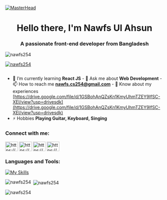 [![MasterHead](https://i.ibb.co/68jHBFq/Nawfs-Ul-Ahsun-1.gif)](https://www.github.com/nawfs254)
<h1 align="center">Hello there, I'm Nawfs Ul Ahsun</h1>
<h3 align="center">A passionate front-end developer from Bangladesh</h3>

<p align="left">
  <img
    src="https://komarev.com/ghpvc/?username=nawfs254&label=Profile%20views&color=0e75b6&style=flat"
    alt="nawfs254"
  />
</p>

<p align="left">
  <a href="https://github.com/ryo-ma/github-profile-trophy"
    ><img
      src="https://github-profile-trophy.vercel.app/?username=nawfs254"
      alt="nawfs254"
  /></a>
</p>

<p align="left">
  <a href="https://twitter.com/" target="blank"
    ><img
      src="https://img.shields.io/twitter/follow/?logo=twitter&style=for-the-badge"
      alt=""
  /></a>
</p>

- 🌱 I’m currently learning **React JS** - 💬 Ask me about **Web Development** -
📫 How to reach me **nawfs.cs254@gmail.com** - 📄 Know about my experiences
[https://drive.google.com/file/d/1GSBohAnQZsKn1KmyUhmTZEY9IfSC-XEI/view?usp=drivesdk](https://drive.google.com/file/d/1GSBohAnQZsKn1KmyUhmTZEY9IfSC-XEI/view?usp=drivesdk)
- ⚡ Hobbies **Playing Guitar, Keyboard, Singing**

<h3 align="left">Connect with me:</h3>
<p align="left">
  <a
    href="https://linkedin.com/in/https://www.linkidin.com/in/nawfs-ul-ahsun"
    target="blank"
    ><img
      align="center"
      src="https://cdn.worldvectorlogo.com/logos/linkedin-icon-3.svg"
      alt="https://www.linkidin.com/in/nawfs-ul-ahsun"
      height="30"
      width="40"
  /></a>
  <a href="https://fb.com/https://www.facebook.com/nawfs-arnob" target="blank"
    ><img
      align="center"
      src="https://cdn.worldvectorlogo.com/logos/facebook-3-2.svg"
      alt="https://www.facebook.com/nawfs-arnob"
      height="30"
      width="40"
  /></a>
  <a
    href="https://instagram.com/https://www.instagram.com/nawfs.arnob"
    target="blank"
    ><img
      align="center"
      src="https://cdn.worldvectorlogo.com/logos/instagram-2016-5.svg"
      alt="https://www.instagram.com/nawfs.arnob"
      height="30"
      width="40"
  /></a>
  <a
    href="https://www.youtube.com/c/https://www.youtube.com/@nawfs-arnob"
    target="blank"
    ><img
      align="center"
      src="https://cdn.worldvectorlogo.com/logos/youtube-icon-5.svg"
      alt="https://www.youtube.com/@nawfs-arnob"
      height="30"
      width="40"
  /></a>
</p>

<h3 align="left">Languages and Tools:</h3>

[![My Skills](https://skillicons.dev/icons?i=js,html,css,wasm,tailwind,react,bootstrap,wordpress,vscode,c,cpp,py,github,github,figma,ps,ai,pr,xd,linux,windows)](https://skillicons.dev)

<p>
  <img
    align="left"
    src="https://github-readme-stats.vercel.app/api/top-langs?username=nawfs254&show_icons=true&locale=en&layout=compact&theme=transparent"
    alt="nawfs254"
  />
</p>

<p>
  &nbsp;<img
    align="center"
    src="https://github-readme-stats.vercel.app/api?username=nawfs254&show_icons=true&locale=en&theme=transparent"
    alt="nawfs254"
  />
</p>

<p>
  <img
    align="center"
    src="https://github-readme-streak-stats.herokuapp.com/?user=nawfs254&theme=transparent"
    alt="nawfs254"
  />
</p>
